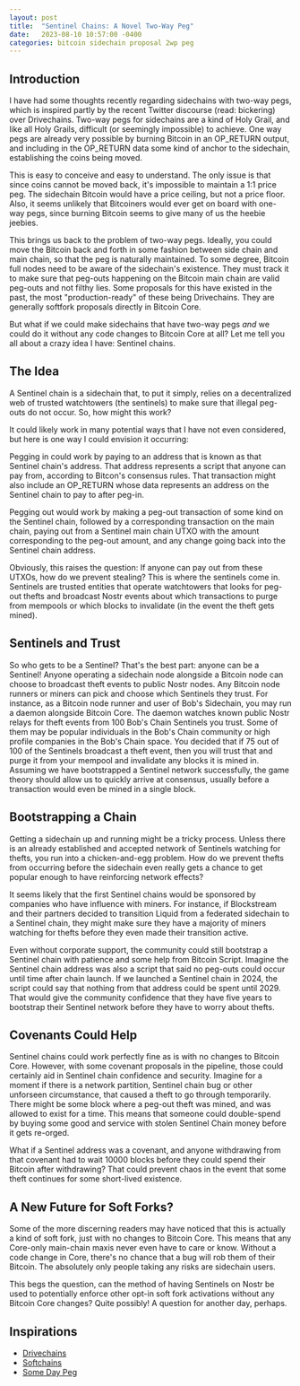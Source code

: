 ```yaml
---
layout: post
title:  "Sentinel Chains: A Novel Two-Way Peg"
date:   2023-08-10 10:57:00 -0400
categories: bitcoin sidechain proposal 2wp peg
---
```

## Introduction

I have had some thoughts recently regarding sidechains with two-way pegs, which is inspired partly by the recent Twitter discourse (read: bickering) over Drivechains. Two-way pegs for sidechains are a kind of Holy Grail, and like all Holy Grails, difficult (or seemingly impossible) to achieve. One way pegs are already very possible by burning Bitcoin in an OP_RETURN output, and including in the OP_RETURN data some kind of anchor to the sidechain, establishing the coins being moved.

This is easy to conceive and easy to understand. The only issue is that since coins cannot be moved back, it's impossible to maintain a 1:1 price peg. The sidechain Bitcoin would have a price ceiling, but not a price floor. Also, it seems unlikely that Bitcoiners would ever get on board with one-way pegs, since burning Bitcoin seems to give many of us the heebie jeebies.

This brings us back to the problem of two-way pegs. Ideally, you could move the Bitcoin back and forth in some fashion between side chain and main chain, so that the peg is naturally maintained. To some degree, Bitcoin full nodes need to be aware of the sidechain's existence. They must track it to make sure that peg-outs happening on the Bitcoin main chain are valid peg-outs and not filthy lies. Some proposals for this have existed in the past, the most "production-ready" of these being Drivechains. They are generally softfork proposals directly in Bitcoin Core.

But what if we could make sidechains that have two-way pegs _and_ we could do it without any code changes to Bitcoin Core at all? Let me tell you all about a crazy idea I have: Sentinel chains.

## The Idea

A Sentinel chain is a sidechain that, to put it simply, relies on a decentralized web of trusted watchtowers (the sentinels) to make sure that illegal peg-outs do not occur. So, how might this work?

It could likely work in many potential ways that I have not even considered, but here is one way I could envision it occurring:

Pegging in could work by paying to an address that is known as that Sentinel chain's address. That address represents a script that anyone can pay from, according to Bitcon's consensus rules. That transaction might also include an OP_RETURN whose data represents an address on the Sentinel chain to pay to after peg-in.

Pegging out would work by making a peg-out transaction of some kind on the Sentinel chain, followed by a corresponding transaction on the main chain, paying out from a Sentinel main chain UTXO with the amount corresponding to the peg-out amount, and any change going back into the Sentinel chain address.

Obviously, this raises the question: If anyone can pay out from these UTXOs, how do we prevent stealing? This is where the sentinels come in. Sentinels are trusted entities that operate watchtowers that looks for peg-out thefts and broadcast Nostr events about which transactions to purge from mempools or which blocks to invalidate (in the event the theft gets mined).

## Sentinels and Trust

So who gets to be a Sentinel? That's the best part: anyone can be a Sentinel! Anyone operating a sidechain node alongside a Bitcoin node can choose to broadcast theft events to public Nostr nodes. Any Bitcoin node runners or miners can pick and choose which Sentinels they trust. For instance, as a Bitcoin node runner and user of Bob's Sidechain, you may run a daemon alongside Bitcoin Core. The daemon watches known public Nostr relays for theft events from 100 Bob's Chain Sentinels you trust. Some of them may be popular individuals in the Bob's Chain community or high profile companies in the Bob's Chain space. You decided that if 75 out of 100 of the Sentinels broadcast a theft event, then you will trust that and purge it from your mempool and invalidate any blocks it is mined in. Assuming we have bootstrapped a Sentinel network successfully, the game theory should allow us to quickly arrive at consensus, usually before a transaction would even be mined in a single block.

## Bootstrapping a Chain

Getting a sidechain up and running might be a tricky process. Unless there is an already established and accepted network of Sentinels watching for thefts, you run into a chicken-and-egg problem. How do we prevent thefts from occurring before the sidechain even really gets a chance to get popular enough to have reinforcing network effects?

It seems likely that the first Sentinel chains would be sponsored by companies who have influence with miners. For instance, if Blockstream and their partners decided to transition Liquid from a federated sidechain to a Sentinel chain, they might make sure they have a majority of miners watching for thefts before they even made their transition active.

Even without corporate support, the community could still bootstrap a Sentinel chain with patience and some help from Bitcoin Script. Imagine the Sentinel chain address was also a script that said no peg-outs could occur until time after chain launch. If we launched a Sentinel chain in 2024, the script could say that nothing from that address could be spent until 2029. That would give the community confidence that they have five years to bootstrap their Sentinel network before they have to worry about thefts.

## Covenants Could Help

Sentinel chains could work perfectly fine as is with no changes to Bitcoin Core. However, with some covenant proposals in the pipeline, those could certainly aid in Sentinel chain confidence and security. Imagine for a moment if there is a network partition, Sentinel chain bug or other unforseen circumstance, that caused a theft to go through temporarily. There might be some block where a peg-out theft was mined, and was allowed to exist for a time. This means that someone could double-spend by buying some good and service with stolen Sentinel Chain money before it gets re-orged.

What if a Sentinel address was a covenant, and anyone withdrawing from that covenant had to wait 10000 blocks before they could spend their Bitcoin after withdrawing? That could prevent chaos in the event that some theft continues for some short-lived existence.

## A New Future for Soft Forks?

Some of the more discerning readers may have noticed that this is actually a kind of soft fork, just with no changes to Bitcoin Core. This means that any Core-only main-chain maxis never even have to care or know. Without a code change in Core, there's no chance that a bug will rob them of their Bitcoin. The absolutely only people taking any risks are sidechain users.

This begs the question, can the method of having Sentinels on Nostr be used to potentially enforce other opt-in soft fork activations without any Bitcoin Core changes? Quite possibly! A question for another day, perhaps.

## Inspirations

* [Drivechains](https://www.drivechain.info)
* [Softchains](https://gist.github.com/RubenSomsen/7ecf7f13dc2496aa7eed8815a02f13d1)
* [Some Day Peg](https://gist.github.com/RobinLinus/1102fce176f3b5466180addac5d26313)
